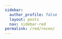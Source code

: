 ```yaml
---
sidebar:
  author_profile: false
  layout: posts 
  nav: sidebar-red
permalink: /red/recon/
---
```






